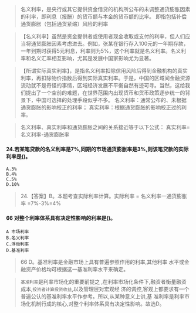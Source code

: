 >   名义利率，是央行或其它提供资金借贷的机构所公布的未调整通货膨胀因素的利率，即利息（报酬）的货币额与本金的货币额的比率。 即指包括补偿通货膨胀（包括通货紧缩）风险的利率 

>   【名义利率】虽然是资金提供者或使用者现金收取或支付的利率，但人们应当将通货膨胀因素考虑进去。例如，张某在银行存入100元的一年期存款，一年到期时获得5元利息，利率则为5%，这个利率就是名义利率。名义利率和名义汇率相互影响，尤其是发展中国家影响尤为显著。

>   【所谓实际真实利率】，是指名义利率扣除信用风险后得到金融机构的真实利率，再扣除物价指数后得到实际真实利率。于是，中国的区域间金融资源流动就不是奇怪的事情，区域经济发展不平衡自然有迹可寻。当然，这给我们提出了一个空前的难题，在世界范围内出现货币和货币政策逐步统一的背景下，中国可选择的处理手段似乎不多。
名义利率：通常公布的、未根据通货膨胀的影响校正的利率；
真实利率：根据通货膨胀的影响校正过的利率。

>   名义利率、真实利率和通货膨胀之间的关系接近等于以下公式：
真实利率=名义利率-通货膨胀率

#### 24.若某笔贷款的名义利率是7%,同期的市场通货膨胀率是3%,则该笔贷款的实际利率是()。
    A.3%
    B.4%
    C.5%
    D.10%
>   24.【答案】B。本题考查实际利率计算。实际利率 = 名义利率一通货膨胀率
    =7%-3%=4%    

#### 66 对整个利率体系具有决定性影响的利率是()。
    A 市场利率
    B.名义利率
    C.浮动利率
    D.基准利率
>   66 D。基准利率是金融市场上具有普遍参照作用的利率,其他利率
    水平或金融资产价格均可根据这一基准利率水平来确定。
    
>   `基准利率`是利率市场化的重要前提之
    ,在利率市场化条件下,融资者衡量融资成本,`投资者计算投资收益`,以及管理层对宏观经
    济的调控,客观上都要求有一个普遍公认的基准利率水平作参考。所以,从某种意义上讲,基
    准利率是利率市场化机制行成的核心,对整个利率体系具有决定性影响。故选D。














